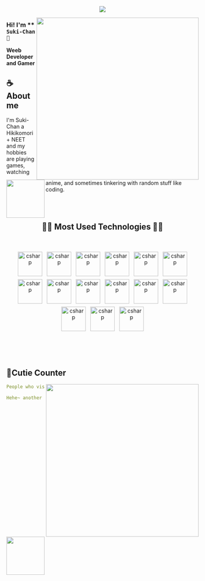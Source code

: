 <div align="center">
  
![](https://typograssy.deno.dev/api?text=Suki-Chan!&l0=none&bg=none&frame=none&speed=100&comment=)
  
</div>

<a href="https://discord.com/users/317527070576214018"><img align="right" width="425" src="https://lanyard.kyrie25.me/api/317527070576214018?imgStyle=square&gradient=e9d6d5-e9d6d5-f3b1b4-ffffff&bg=0d1117"></a>

### Hi! I'm ** `Suki-Chan 💜`

**Weeb Developer and Gamer** 

## **☕ About me**

<a href="https://github.com/lSukiChanl"><img align="left" width="100" src="https://cdn.discordapp.com/attachments/693558348276301884/693559985459822692/021.png"></a>

I'm Suki-Chan a Hikikomori + NEET and my hobbies are playing games, watching anime, and sometimes tinkering with random stuff like coding.

<br><br>
<h2 align="center">🧑‍💻 Most Used Technologies 🧑‍💻</h2>
<br>
<p align="center">
	<img src="https://cdn.jsdelivr.net/gh/devicons/devicon/icons/github/github-original.svg" alt="csharp" width="64" height="64" style="vertical-align:top; margin:4px;">
	<img src="https://cdn.jsdelivr.net/gh/devicons/devicon/icons/docker/docker-plain.svg" alt="csharp" width="64" height="64" style="vertical-align:top; margin:4px;">
	<img src="https://cdn.jsdelivr.net/gh/devicons/devicon/icons/amazonwebservices/amazonwebservices-original.svg" alt="csharp" width="64" height="64" style="vertical-align:top; margin:4px;">
	<img src="https://cdn.jsdelivr.net/gh/devicons/devicon/icons/html5/html5-plain.svg" alt="csharp" width="64" height="64" style="vertical-align:top; margin:4px;">
  	<img src="https://cdn.jsdelivr.net/gh/devicons/devicon/icons/css3/css3-plain.svg" alt="csharp" width="64" height="64" style="vertical-align:top; margin:4px;">
	<img src="https://cdn.jsdelivr.net/gh/devicons/devicon/icons/react/react-original.svg" alt="csharp" width="64" height="64" style="vertical-align:top; margin:4px;">
	<img src="https://cdn.jsdelivr.net/gh/devicons/devicon/icons/laravel/laravel-plain.svg" alt="csharp" width="64" height="64" style="vertical-align:top; margin:4px;">
	<img src="https://cdn.jsdelivr.net/gh/devicons/devicon/icons/php/php-plain.svg" alt="csharp" width="64" height="64" style="vertical-align:top; margin:4px;">
	<img src="https://cdn.jsdelivr.net/gh/devicons/devicon/icons/nodejs/nodejs-original.svg" alt="csharp" width="64" height="64" style="vertical-align:top; margin:4px;">
	<img src="https://cdn.jsdelivr.net/gh/devicons/devicon/icons/javascript/javascript-plain.svg" alt="csharp" width="64" height="64" style="vertical-align:top; margin:4px;">
	<img src="https://cdn.jsdelivr.net/gh/devicons/devicon/icons/typescript/typescript-plain.svg" alt="csharp" width="64" height="64" style="vertical-align:top; margin:4px;">
	<img src="https://cdn.jsdelivr.net/gh/devicons/devicon/icons/postgresql/postgresql-plain.svg" alt="csharp" width="64" height="64" style="vertical-align:top; margin:4px;">
	<img src="https://cdn.jsdelivr.net/gh/devicons/devicon/icons/mysql/mysql-plain.svg" alt="csharp" width="64" height="64" style="vertical-align:top; margin:4px;">
	<img src="https://cdn.jsdelivr.net/gh/devicons/devicon/icons/microsoftsqlserver/microsoftsqlserver-plain.svg" alt="csharp" width="64" height="64" style="vertical-align:top; margin:4px;">
	<img src="https://cdn.jsdelivr.net/gh/devicons/devicon/icons/mongodb/mongodb-plain.svg" alt="csharp" width="64" height="64" style="vertical-align:top; margin:4px;">
</p>
<h2></h2>
<br><br>


## **🧋Cutie Counter**
<!-- <p align="center">
	<img src="https://moe-counter.glitch.me/get/@miyagawamizu?theme=moebooru-h"> <br/>
</p> -->
<a href="https://discord.com/users/738748102311280681"><img align="right" width=400 src="https://moe-counter.glitch.me/get/@lSukiChanl?theme=rule34"></a>
<a href="https://github.com/MiyagawaMizu"><img align="left" width="100" src="https://cdn.discordapp.com/attachments/1077108830862839848/1130676248843137035/105634085_p12.png"></a>

```yaml
People who visit my profile :3.

Hehe~ another cutie has been caught.
```
